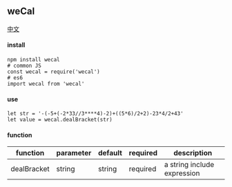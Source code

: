 ## weCal

[中文](https://github.com/ougege/npm_package/blob/master/weCal/README-CN.md '中文')

#### install
```SHELL
npm install wecal
# common JS
const wecal = require('wecal')
# es6
import wecal from 'wecal'
```

#### use
```JS
let str = '-(-5+(-2*33//3****4)-2)+((5*6)/2+2)-23*4/2+43'
let value = wecal.dealBracket(str)
```

#### function

function|parameter|default|required|description|
--|--|--|--|--|
dealBracket|string|string|required|a string include expression|
